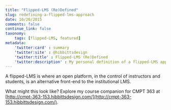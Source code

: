 ```yaml
---
title: "Flipped-LMS (Re)Defined"
slug: redefining-a-flipped-lms-approach
date: 10/20/2015
comments: false
continue_link: false
taxonomy:
    tags: [flipped-LMS, featured]
metadata:
    'twitter:card' : summary
    'twitter:site' : @hibbittsdesign
    'twitter:title' : Flipped-LMS (Re)Defined
    'twitter:description' : My personal definition of a flipped-LMS approach.
---
```


A flipped-LMS is where an open platform, in the control of instructors and students, is an alternative front-end to the institutional LMS.

What might this look like? Explore my course companion for CMPT 363 at [http://cmpt-363-153.hibbittsdesign.com/](http://cmpt-363-153.hibbittsdesign.com/).
